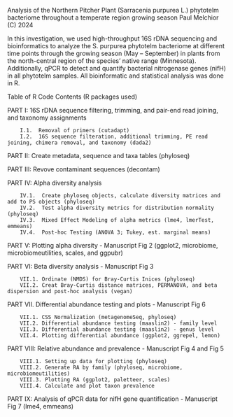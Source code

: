 Analysis of the Northern Pitcher Plant (Sarracenia purpurea L.) phytotelm bacteriome throughout a temperate region growing season 
Paul Melchior (C) 2024

In this investigation, we used high-throughput 16S rDNA sequencing and bioinformatics to analyze the S. purpurea phytotelm bacteriome at different time points through 
the growing season (May – September) in plants from the north-central region of the species’ native range (Minnesota). Additionally, qPCR to detect and quantify bacterial 
nitrogenase genes (nifH) in all phytotelm samples.  All bioinformatic and statistical analysis was done in R.

Table of R Code Contents (R packages used)

PART I:  	16S rDNA sequence filtering, trimming, and pair-end read joining, and taxonomy assignments

  		I.1.  Removal of primers (cutadapt)
  		I.2.  16S sequence filteration, additional trimming, PE read joining, chimera removal, and taxonomy (dada2)

PART II: 	Create metadata, sequence and taxa tables (phyloseq)

PART III:  	Revove contaminant sequences (decontam)

PART IV:	Alpha diversity analysis 

		IV.1.  Create phyloseq objects, calculate diversity matrices and add to PS objects (phyloseq)
		IV.2.  Test alpha diversity metrics for distribution normality (phyloseq)
		IV.3.  Mixed Effect Modeling of alpha metrics (lme4, lmerTest, emmeans)
		IV.4.  Post-hoc Testing (ANOVA 3; Tukey, est. marginal means)

PART V:		Plotting alpha diversity - Manuscript Fig 2 (ggplot2, microbiome, microbiomeutilities, scales, and ggpubr)

PART VI:	Beta diversity analysis - Manuscript Fig 3

		VII.1. Ordinate (NMDS) for Bray-Curtis Inices (phyloseq)
		VII.2. Creat Bray-Curtis distance matrices, PERMANOVA, and beta dispersion and post-hoc analysis (vegan)

PART VII.	Differential abundance testing and plots - Manuscript Fig 6

		VII.1. CSS Normalization (metagenomeSeq, phyloseq)
		VII.2. Differential abundance testing (maaslin2) - family level
		VII.3. Differential abundance testing (maaslin2) - genus level
		VII.4. Plotting differential abundance (ggplot2, ggrepel, lemon)

PART VIII:	Relative abundance and prevalence - Manuscript Fig 4 and Fig 5

		VIII.1. Setting up data for plotting (phyloseq)
		VIII.2. Generate RA by family (phyloseq, microbiome, microbiomeutilities)
		VIII.3. Plotting RA (ggplot2, paletteer, scales)
		VIII.4. Calculate and plot taxon prevalence

PART IX:	Analysis of qPCR data for nifH gene quantification - Manuscript Fig 7 (lme4, emmeans)
